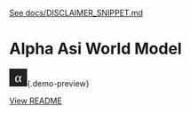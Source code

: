 [See docs/DISCLAIMER_SNIPPET.md](../DISCLAIMER_SNIPPET.md)

# Alpha Asi World Model

![preview](../alpha_agi_insight_v1/favicon.svg){.demo-preview}

[View README](../../alpha_factory_v1/demos/alpha_asi_world_model/README.md)
